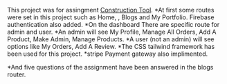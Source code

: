 This project was for assingment [Construction Tool](https://construction-tool.web.app/).
*At first some routes were set in this project such as Home, , Blogs and My Portfolio.
Firebase authentication also added.
*On the dashboard There are specific route for admin and user.
*An admin will see My Profile, Manage All Orders, Add A Product, Make Admin, Manage Products.
*A user (not an admin) will see options like My Orders, Add A Review.
*The CSS tailwind framework has been used for this project.
*stripe Payment gateway also implimented.

*And five questions of the assignment have been answered in the blogs router.
